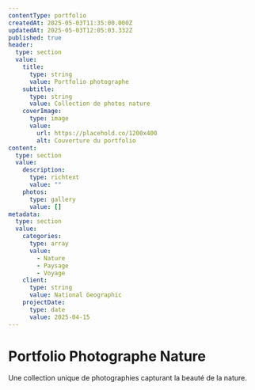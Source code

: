 ```yaml
---
contentType: portfolio
createdAt: 2025-05-03T11:35:00.000Z
updatedAt: 2025-05-03T12:05:03.332Z
published: true
header:
  type: section
  value:
    title:
      type: string
      value: Portfolio photographe
    subtitle:
      type: string
      value: Collection de photos nature
    coverImage:
      type: image
      value:
        url: https://placehold.co/1200x400
        alt: Couverture du portfolio
content:
  type: section
  value:
    description:
      type: richtext
      value: ""
    photos:
      type: gallery
      value: []
metadata:
  type: section
  value:
    categories:
      type: array
      value:
        - Nature
        - Paysage
        - Voyage
    client:
      type: string
      value: National Geographic
    projectDate:
      type: date
      value: 2025-04-15
---
```



# Portfolio Photographe Nature

Une collection unique de photographies capturant la beauté de la nature.